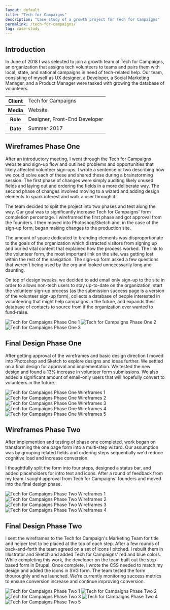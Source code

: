 ```yaml
---
layout: default
title: "Tech for Campaigns"
description: "Case study of a growth project for Tech for Campaigns"
permalink: /tech-for-campaigns/
tag: case-study
---
```


<section>
	<h2 class="visually-hidden">Introduction</h2>
	<div>
		<p>In June of 2018 I was selected to join a growth team at Tech for Campaigns, an organization that assigns tech volunteers to teams and pairs them with local, state, and national campaigns in need of tech-related help. Our team, consisting of myself as UX designer, a Developer, a Social Marketing Manager, and a Product Manager were tasked with growing the database of volunteers.</p>
	</div>
	<div>
		<table>
			<tbody>
				<tr>
					<th>Client</th>
					<td>Tech for Campaigns</td>
				</tr>
				<tr>
					<th>Media</th>
					<td>Website</td>
				</tr>
				<tr>
					<th>Role</th>
					<td>Designer, Front-End Developer</td>
				</tr>
				<tr>
					<th>Date</th>
					<td>Summer 2017</td>
				</tr>
			</tbody>
		</table>
	</div>
</section>
<section>
	<div>
		<h2>Wireframes Phase One</h2>
		<p>After an introductory meeting, I went through the Tech for Campaigns website and sign-up flow and outlined problems and opportunities that likely affected volunteer sign-ups. I wrote a sentence or two describing how we could solve each of these and shared these during a brainstorming session. The first phase of changes were simply auditing likely unused fields and laying out and ordering the fields in a more deliberate way. The second phase of changes involved moving to a wizard and adding design elements to spark interest and walk a user through it.</p>
		<p>The team decided to split the project into two phases and test along the way. Our goal was to significantly increase Tech for Campaigns' form completion percentage. I wireframed the first phase and got approval from the founders. I then moved into Photoshop/Sketch and, in the case of the sign-up form, began making changes to the production site.</p>
		<p>The amount of space dedicated to branding elements was disproportionate to the goals of the organization which distracted visitors from signing up and buried vital content that explained how the process worked. The link to the volunteer form, the most important link on the site, was getting lost within the rest of the navigation. The sign-up form asked a few questions that weren't being used by the org and looked unnecessarily long and daunting.</p>
		<p>On top of design tweaks, we decided to add email only sign-up to the site in order to allows non-tech users to stay up-to-date on the organization, start the volunteer sign-up process (as the submission success page is a version of the volunteer sign-up form), collects a database of people interested in volunteering that might help campaigns in the future, and expands their database of contacts to source from if the organization ever wanted to fund-raise.</p>
	</div>
	<div class="span-2">
		<img src="https://jessetrippe-cdn-173419.appspot.com/tfc-01.png" alt="Tech for Campaigns Phase One 1">
		<img src="https://jessetrippe-cdn-173419.appspot.com/tfc-02.png" alt="Tech for Campaigns Phase One 2">
		<img src="https://jessetrippe-cdn-173419.appspot.com/tfc-03.png" alt="Tech for Campaigns Phase One 3">
	</div>
</section>
<section>
	<div>
		<h2>Final Design Phase One</h2>
		<p>After getting approval of the wireframes and basic design direction I moved into Photoshop and Sketch to explore designs and ideas further. We settled on a final design for approval and implementation. We tested the new design and found a 13% increase in volunteer form submissions. We also added a significant amount of email-only users that will hopefully convert to volunteers in the future.</p>
	</div>
	<div>
		<img src="https://jessetrippe-cdn-173419.appspot.com/tfc-wireframe-01.png" alt="Tech for Campaigns Phase One Wireframes 1">
		<img src="https://jessetrippe-cdn-173419.appspot.com/tfc-wireframe-03.png" alt="Tech for Campaigns Phase One Wireframes 2">
		<img src="https://jessetrippe-cdn-173419.appspot.com/tfc-wireframe-04.png" alt="Tech for Campaigns Phase One Wireframes 3">
	</div>
	<div>
		<img src="https://jessetrippe-cdn-173419.appspot.com/tfc-wireframe-03.png" alt="Tech for Campaigns Phase One Wireframes 4">
		<img src="https://jessetrippe-cdn-173419.appspot.com/tfc-wireframe-02.png" alt="Tech for Campaigns Phase One Wireframes 5">
	</div>
</section>
<section>
	<div>
		<h2>Wireframes Phase Two</h2>
		<p>After implemention and testing of phase one completed, work began on transforming the one page form into a multi-step wizard. Our assumption was by grouping related fields and ordering steps sequentially we'd reduce cognitive load and increase conversion.</p>
		<p>I thoughtfully split the form into four steps, designed a status bar, and added placeholders for intro text and icons. After a round of feedback from my team I saught approval from Tech for Campaigns' founders and moved into the final design phase.</p>
	</div>
	<div>
		<img src="https://jessetrippe-cdn-173419.appspot.com/tfc-two-wireframe-01.png" alt="Tech for Campaigns Phase Two Wireframes 1">
		<img src="https://jessetrippe-cdn-173419.appspot.com/tfc-two-wireframe-02.png" alt="Tech for Campaigns Phase Two Wireframes 2">
	</div>
	<div>
		<img src="https://jessetrippe-cdn-173419.appspot.com/tfc-two-wireframe-03.png" alt="Tech for Campaigns Phase Two Wireframes 3">
		<img src="https://jessetrippe-cdn-173419.appspot.com/tfc-two-wireframe-04.png" alt="Tech for Campaigns Phase Two Wireframes 4">
	</div>
</section>
<section>
	<div>
		<h2>Final Design Phase Two</h2>
		<p>I sent the wireframes to the Tech for Campaign's Marketing Team for title and helper text to be placed at the top of each step. After a few rounds of back-and-forth the team agreed on a set of icons I pitched. I rebuilt them in Illustrator and Sketch and added Tech for Campaigns' red and blue colors. While completing this work, the developer on the team built out the step-based form in Drupal. Once complete, I wrote the CSS needed to match my design and added the icons in SVG form. The team tested the form thouroughly and we launched. We're currently monitoring success metrics to ensure conversion increase and continue improving conversion.</p>
	</div>
	<div class="span-2">
		<img src="https://jessetrippe-cdn-173419.appspot.com/tfc-two-01.png" alt="Tech for Campaigns Phase Two 1">
		<img src="https://jessetrippe-cdn-173419.appspot.com/tfc-two-02.png" alt="Tech for Campaigns Phase Two 2">
		<img src="https://jessetrippe-cdn-173419.appspot.com/tfc-two-03.png" alt="Tech for Campaigns Phase Two 3">
		<img src="https://jessetrippe-cdn-173419.appspot.com/tfc-two-04.png" alt="Tech for Campaigns Phase Two 4">
		<img src="https://jessetrippe-cdn-173419.appspot.com/tfc-two-05.png" alt="Tech for Campaigns Phase Two 5">
	</div>
</section>



